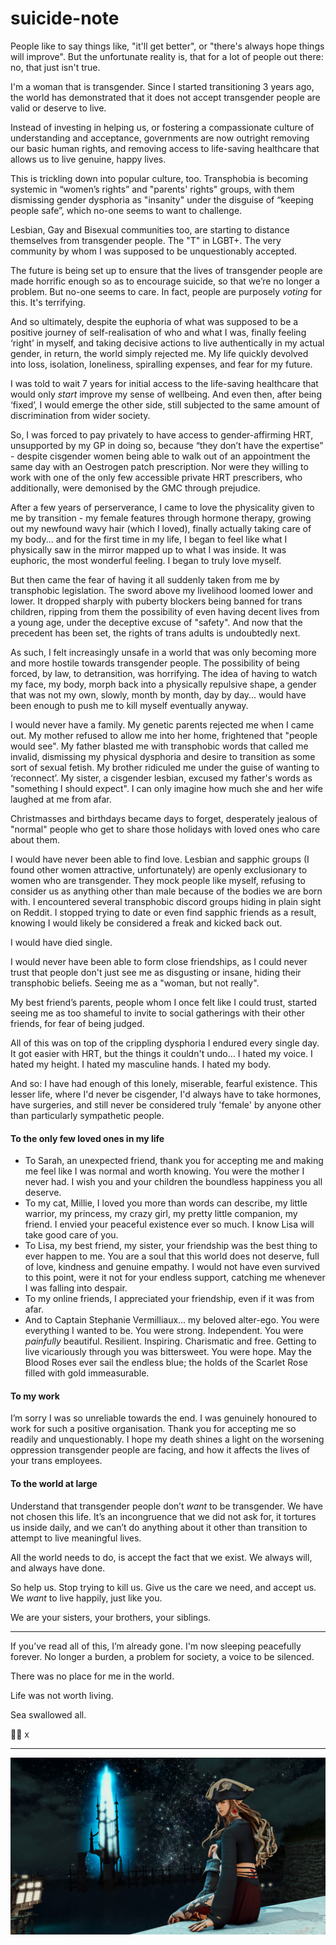 # suicide-note

People like to say things like, "it'll get better", or "there's always hope things will improve". But the unfortunate reality is, that for a lot of people out there: no, that just isn't true.

I'm a woman that is transgender. Since I started transitioning 3 years ago, the world has demonstrated that it does not accept transgender people are valid or deserve to live.

Instead of investing in helping us, or fostering a compassionate culture of understanding and acceptance, governments are now outright removing our basic human rights, and removing access to life-saving healthcare that allows us to live genuine, happy lives.

This is trickling down into popular culture, too. Transphobia is becoming systemic in “women’s rights” and "parents' rights" groups, with them dismissing gender dysphoria as "insanity" under the disguise of “keeping people safe”, which no-one seems to want to challenge.

Lesbian, Gay and Bisexual communities too, are starting to distance themselves from transgender people. The "T" in LGBT+. The very community by whom I was supposed to be unquestionably accepted.

The future is being set up to ensure that the lives of transgender people are made horrific enough so as to encourage suicide, so that we’re no longer a problem.
But no-one seems to care. In fact, people are purposely *voting* for this. It's terrifying.

And so ultimately, despite the euphoria of what was supposed to be a positive journey of self-realisation of who and what I was, finally feeling ‘right’ in myself, and taking decisive actions to live authentically in my actual gender, in return, the world simply rejected me. My life quickly devolved into loss, isolation, loneliness, spiralling expenses, and fear for my future.

I was told to wait 7 years for initial access to the life-saving healthcare that would only *start* improve my sense of wellbeing. And even then, after being ‘fixed’, I would emerge the other side, still subjected to the same amount of discrimination from wider society.

So, I was forced to pay privately to have access to gender-affirming HRT, unsupported by my GP in doing so, because “they don’t have the expertise” - despite cisgender women being able to walk out of an appointment the same day with an Oestrogen patch prescription. Nor were they willing to work with one of the only few accessible private HRT prescribers, who additionally, were demonised by the GMC through prejudice.

After a few years of perserverance, I came to love the physicality given to me by transition - my female features through hormone therapy, growing out my newfound wavy hair (which I loved), finally actually taking care of my body... and for the first time in my life, I began to feel like what I physically saw in the mirror mapped up to what I was inside. It was euphoric, the most wonderful feeling. I began to truly love myself.

But then came the fear of having it all suddenly taken from me by transphobic legislation. The sword above my livelihood loomed lower and lower. It dropped sharply with puberty blockers being banned for trans children, ripping from them the possibility of even having decent lives from a young age, under the deceptive excuse of "safety". And now that the precedent has been set, the rights of trans adults is undoubtedly next.

As such, I felt increasingly unsafe in a world that was only becoming more and more hostile towards transgender people. The possibility of being forced, by law, to detransition, was horrifying. The idea of having to watch my face, my body, morph back into a physically repulsive shape, a gender that was not my own, slowly, month by month, day by day... would have been enough to push me to kill myself eventually anyway.

I would never have a family. My genetic parents rejected me when I came out. My mother refused to allow me into her home, frightened that "people would see". My father blasted me with transphobic words that called me invalid, dismissing my physical dysphoria and desire to transition as some sort of sexual fetish. My brother ridiculed me under the guise of wanting to ‘reconnect’. My sister, a cisgender lesbian, excused my father's words as "something I should expect". I can only imagine how much she and her wife laughed at me from afar.

Christmasses and birthdays became days to forget, desperately jealous of "normal" people who get to share those holidays with loved ones who care about them.

I would have never been able to find love. Lesbian and sapphic groups (I found other women attractive, unfortunately) are openly exclusionary to women who are transgender. They mock people like myself, refusing to consider us as anything other than male because of the bodies we are born with. I encountered several transphobic discord groups hiding in plain sight on Reddit. I stopped trying to date or even find sapphic friends as a result, knowing I would likely be considered a freak and kicked back out.

I would have died single.

I would never have been able to form close friendships, as I could never trust that people don't just see me as disgusting or insane, hiding their transphobic beliefs. Seeing me as a "woman, but not really".

My best friend’s parents, people whom I once felt like I could trust, started seeing me as too shameful to invite to social gatherings with their other friends, for fear of being judged.

All of this was on top of the crippling dysphoria I endured every single day. It got easier with HRT, but the things it couldn't undo... I hated my voice. I hated my height. I hated my masculine hands. I hated my body. 

And so: I have had enough of this lonely, miserable, fearful existence. This lesser life, where I'd never be cisgender, I'd always have to take hormones, have surgeries, and still never be considered truly 'female' by anyone other than particularly sympathetic people.

#### To the only few loved ones in my life
- To Sarah, an unexpected friend, thank you for accepting me and making me feel like I was normal and worth knowing. You were the mother I never had. I wish you and your children the boundless happiness you all deserve.
- To my cat, Millie, I loved you more than words can describe, my little warrior, my princess, my crazy girl, my pretty little companion, my friend. I envied your peaceful existence ever so much. I know Lisa will take good care of you.
- To Lisa, my best friend, my sister, your friendship was the best thing to ever happen to me. You are a soul that this world does not deserve, full of love, kindness and genuine empathy. I would not have even survived to this point, were it not for your endless support, catching me whenever I was falling into despair.
- To my online friends, I appreciated your friendship, even if it was from afar.
- And to Captain Stephanie Vermilliaux... my beloved alter-ego. You were everything I wanted to be. You were strong. Independent. You were *painfully* beautiful. Resilient. Inspiring. Charismatic and free. Getting to live vicariously through you was bittersweet. You were hope.
May the Blood Roses ever sail the endless blue; the holds of the Scarlet Rose filled with gold immeasurable.

#### To my work

I’m sorry I was so unreliable towards the end. I was genuinely honoured to work for such a positive organisation. Thank you for accepting me so readily and unquestionably.
I hope my death shines a light on the worsening oppression transgender people are facing, and how it affects the lives of your trans employees.

#### To the world at large

Understand that transgender people don’t *want* to be transgender. We have not chosen this life. It’s an incongruence that we did not ask for, it tortures us inside daily, and we can’t do anything about it other than transition to attempt to live meaningful lives.

All the world needs to do, is accept the fact that we exist.
We always will, and always have done.

So help us. Stop trying to kill us. Give us the care we need, and accept us. We *want* to live happily, just like you.

We are your sisters, your brothers, your siblings.

---

If you’ve read all of this, I’m already gone. I'm now sleeping peacefully forever. No longer a burden, a problem for society, a voice to be silenced.

There was no place for me in the world.

Life was not worth living.

Sea swallowed all.

🏴‍☠️ x

---

![](./ffxiv_dx11-Neneko_Undine-2024-06-23-03-36-26.jpg)
